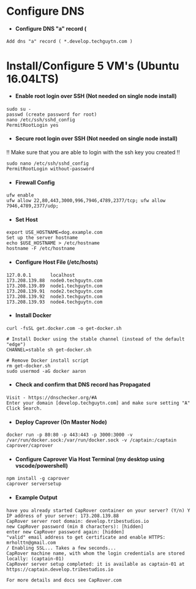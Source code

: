 # Configure DNS

* #### Configure DNS "a" record (

```
Add dns "a" record ( *.develop.techguytn.com )
```

# Install/Configure 5 VM's (Ubuntu 16.04LTS)

* #### Enable root login over SSH (Not needed on single node install)

```
sudo su -
passwd (create password for root)
nano /etc/ssh/sshd_config
PermitRootLogin yes
```



* #### Secure root login over SSH (Not needed on single node install)

!! Make sure that you are able to login with the ssh key you created !!

```
sudo nano /etc/ssh/sshd_config
PermitRootLogin without-password
```

* #### Firewall Config 

```
ufw enable
ufw allow 22,80,443,3000,996,7946,4789,2377/tcp; ufw allow 7946,4789,2377/udp;
```

* #### Set Host 

```
export USE_HOSTNAME=dog.example.com
Set up the server hostname
echo $USE_HOSTNAME > /etc/hostname
hostname -F /etc/hostname
```

* #### Configure Host File (/etc/hosts)

```
127.0.0.1       localhost
173.208.139.88  node0.techguytn.com
173.208.139.89  node1.techguytn.com
173.208.139.91  node2.techguytn.com
173.208.139.92  node3.techguytn.com
173.208.139.93  node4.techguytn.com
```

* #### Install Docker

```
curl -fsSL get.docker.com -o get-docker.sh

# Install Docker using the stable channel (instead of the default "edge")
CHANNEL=stable sh get-docker.sh

# Remove Docker install script
rm get-docker.sh
sudo usermod -aG docker aaron
```

* #### Check and confirm that DNS record has Propagated 

```
Visit - https://dnschecker.org/#A
Enter your domain [develop.techguytn.com] and make sure setting "A"
Click Search. 
```

* #### Deploy Caprover (On Master Node)

```
docker run -p 80:80 -p 443:443 -p 3000:3000 -v /var/run/docker.sock:/var/run/docker.sock -v /captain:/captain caprover/caprover
```

* #### Configure Caprover Via Host Terminal (my desktop using vscode/powershell)

```
npm install -g caprover
caprover serversetup
```

* #### Example Output

```
have you already started CapRover container on your server? (Y/n) Y
IP address of your server: 173.208.139.88
CapRover server root domain: develop.tribestudios.io
new CapRover password (min 8 characters): [hidden]
enter new CapRover password again: [hidden]
"valid" email address to get certificate and enable HTTPS: mrholttn@gmail.com
/ Enabling SSL... Takes a few seconds...
CapRover machine name, with whom the login credentials are stored locally: (captain-01)
CapRover server setup completed: it is available as captain-01 at https://captain.develop.tribestudios.io

For more details and docs see CapRover.com
```
